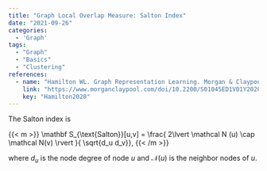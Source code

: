 ```yaml
---
title: "Graph Local Overlap Measure: Salton Index"
date: "2021-09-26"
categories:
  - 'Graph'
tags:
  - "Graph"
  - "Basics"
  - "Clustering"
references:
  - name: "Hamilton WL. Graph Representation Learning. Morgan & Claypool Publishers; 2020. pp. 1–159. doi:10.2200/S01045ED1V01Y202009AIM046"
    link: "https://www.morganclaypool.com/doi/10.2200/S01045ED1V01Y202009AIM046"
    key: "Hamilton2020"
---
```


The Salton index is

{{< m >}}
\mathbf S_{\text{Salton}}[u,v] = \frac{ 2\lvert \mathcal N (u) \cap \mathcal N(v) \rvert }{ \sqrt{d_u d_v}},
{{< /m >}}

where $d_u$ is the node degree of node $u$ and $\mathcal N(u)$ is the neighbor nodes of $u$.

